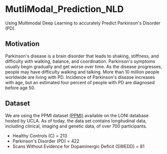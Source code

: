 # MutliModal_Prediction_NLD

Using Multimodal Deep Learning to accurately Predict Parkinson's Disorder (PD).

## Motivation

Parkinson's disease is a brain disorder that leads to shaking, stiffness, and difficulty with walking, balance, and coordination. Parkinson's symptoms usually begin gradually and get worse over time. As the disease progresses, people may have difficulty walking and talking. 
More than 10 million people worldwide are living with PD. Incidence of Parkinson's disease increases with age, but an estimated four percent of people with PD are diagnosed before age 50. 

## Dataset

We are using the PPMI dataset [(PPMI)](https://www.michaeljfox.org/news/parkinsons-progression-markers-initiative-ppmi) available on the LONI database hosted by UCLA. As of today, the data set contains longitudinal data, including clinical, imaging and genetic data, of over 700 participants.
* Healthy Controls (C) = 213
* Parkinson's Disorder (PD) = 422
* Scans Without Evidence for Dopaminergic Deficit (SWEDD) = 81
